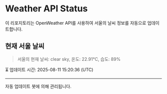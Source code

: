 
# Weather API Status

이 리포지토리는 OpenWeather API를 사용하여 서울의 날씨 정보를 자동으로 업데이트합니다.

## 현재 서울 날씨
> 서울의 현재 날씨: clear sky, 온도: 22.91°C, 습도: 89%

⏳ 업데이트 시간: 2025-08-11 15:20:36 (UTC)

---
자동 업데이트 봇에 의해 관리됩니다.
